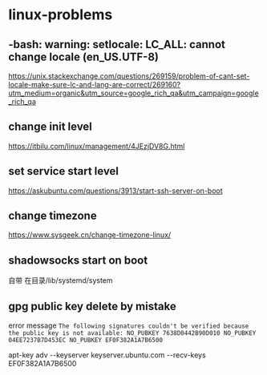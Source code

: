# linux-problems
## -bash: warning: setlocale: LC_ALL: cannot change locale (en_US.UTF-8)
https://unix.stackexchange.com/questions/269159/problem-of-cant-set-locale-make-sure-lc-and-lang-are-correct/269160?utm_medium=organic&utm_source=google_rich_qa&utm_campaign=google_rich_qa

## change init level
https://itbilu.com/linux/management/4JEzjDV8G.html

## set service start level
https://askubuntu.com/questions/3913/start-ssh-server-on-boot

## change timezone
https://www.sysgeek.cn/change-timezone-linux/

## shadowsocks start on boot
自带 在目录/lib/systemd/system

## gpg public key delete by mistake
error message
```The following signatures couldn't be verified because the public key is not available: NO_PUBKEY 7638D0442B90D010 NO_PUBKEY 04EE7237B7D453EC NO_PUBKEY EF0F382A1A7B6500```

apt-key adv --keyserver keyserver.ubuntu.com --recv-keys EF0F382A1A7B6500
